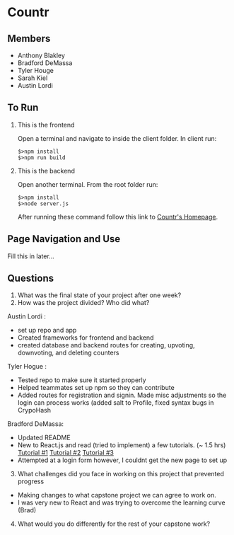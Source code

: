 # Countr
## Members
* Anthony Blakley
* Bradford DeMassa
* Tyler Houge
* Sarah Kiel
* Austin Lordi

## To Run

1. This is the frontend

     Open a terminal and navigate to inside the client folder. In client run:

    ```
    $>npm install
    $>npm run build
    ```

2. This is the backend

    Open another terminal. From the root folder run:

    ```
    $>npm install
    $>node server.js
    ```

    After running these command follow this link to
    [Countr's Homepage](http://localhost:8080).

## Page Navigation and Use
Fill this in later...

## Questions 
1. What was the final state of your project after one week?
2. How was the project divided? Who did what?

Austin Lordi :
- set up repo and app
- Created frameworks for frontend and backend
- created database and backend routes for creating, upvoting, downvoting, and deleting counters

Tyler Hogue :
- Tested repo to make sure it started properly
- Helped teammates set up npm so they can contribute
- Added routes for registration and signin. Made misc adjustments so the login can process works (added salt to Profile, fixed syntax bugs in CrypoHash

Bradford DeMassa:
- Updated README
- New to React.js and read (tried to implement) a few tutorials. (~ 1.5 hrs)
    [Tutorial #1](https://ipenywis.com/tutorials/Intro-to-React-Router-for-Beginners-%28Multiple-Page-Apps%29)
    [Tutorial #2](https://medium.com/@krithix/multi-page-website-with-react-in-2017-f6f2af326526)
    [Tutorial #3](https://reactjs.org/tutorial/tutorial.html)
- Attempted at a login form however, I couldnt get the new page to set up


3. What challenges did you face in working on this project that prevented progress
- Making changes to what capstone project we can agree to work on.
- I was very new to React and was trying to overcome the learning curve (Brad)

4. What would you do differently for the rest of your capstone work?
